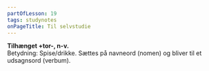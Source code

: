 ```yaml
---
partOfLesson: 19
tags: studynotes
onPageTitle: Til selvstudie
---
```

**Tilhænget +tor-, n-v.**
<br>Betydning: Spise/drikke. Sættes på navneord (nomen) og bliver til et udsagnsord (verbum).